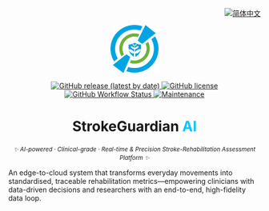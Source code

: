 <!-- ===========================================================
  StrokeGuardian AI • README Hero  (single-logo version)
=========================================================== -->

<!-- ——— Language switch (右上角) ——— -->
<p align="right">
  <a href="README.zh-CN.md">
    <img
      alt="简体中文"
      src="https://img.shields.io/static/v1?label=%F0%9F%8C%90%20%E4%B8%AD%E6%96%87&message=%E6%8C%89%E6%88%91%E8%AF%BB&labelColor=00c6ff&color=0059ff&style=flat-square"
    />
  </a>
</p>

<!-- ——— 统一 Logo ——— -->
<p align="center">
  <img src="docs/logo.png" width="96" height="96" alt="StrokeGuardian AI-Logo" />
</p>

<!-- ——— Badge Row ——— -->
<p align="center">
  <!-- Release -->
  <a href="https://github.com/YourOrg/StrokeGuardianAI/releases">
    <img
      alt="GitHub release (latest by date)"
      src="https://img.shields.io/github/v/release/YourOrg/StrokeGuardianAI?color=00c6ff&style=flat-square"
    />
  </a>
  <!-- License -->
  <a href="https://github.com/YourOrg/StrokeGuardianAI/blob/main/LICENSE">
    <img
      alt="GitHub license"
      src="https://img.shields.io/github/license/YourOrg/StrokeGuardianAI?color=00c6ff&style=flat-square"
    />
  </a>
  <!-- CI -->
  <a href="https://github.com/YourOrg/StrokeGuardianAI/actions/workflows/ci.yml">
    <img
      alt="GitHub Workflow Status"
      src="https://img.shields.io/github/actions/workflow/status/YourOrg/StrokeGuardianAI/ci.yml?branch=main&label=CI&color=00c6ff&style=flat-square"
    />
  </a>
  <!-- Maintenance -->
  <a href="https://github.com/YourOrg/StrokeGuardianAI/graphs/commit-activity">
    <img
      alt="Maintenance"
      src="https://img.shields.io/badge/maintained-yes-00c6ff?style=flat-square"
    />
  </a>
</p>

<!-- ——— Title & Tagline ——— -->
<h1 align="center">StrokeGuardian&nbsp;<span style="color:#00c6ff;">AI</span></h1>

<p align="center">
  <i><small>✨ AI-powered · Clinical-grade · Real-time & Precision Stroke-Rehabilitation Assessment Platform ✨</small></i>
</p>

<!-- ——— 简要英文简介 ——— -->
<p>
An edge-to-cloud system that transforms everyday movements into standardised, traceable rehabilitation metrics—empowering clinicians with data-driven decisions and researchers with an end-to-end, high-fidelity data loop.
</p>
